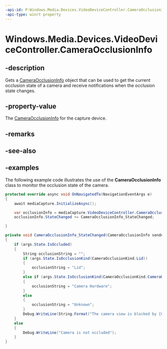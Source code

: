 ```yaml
---
-api-id: P:Windows.Media.Devices.VideoDeviceController.CameraOcclusionInfo
-api-type: winrt property
---
```


# Windows.Media.Devices.VideoDeviceController.CameraOcclusionInfo

<!--
public Windows.Media.Devices.CameraOcclusionInfo CameraOcclusionInfo { get; }
-->


## -description

Gets a [CameraOcclusionInfo](videodevicecontroller_cameraocclusioninfo.md) object that can be used to get the current occlusion state of a camera and receive notifications when the occlusion state changes.

## -property-value

The [CameraOcclusionInfo](videodevicecontroller_cameraocclusioninfo.md) for the capture device.

## -remarks


## -see-also

## -examples

The following example code illustrates the use of the **CameraOcclusionInfo** class to monitor the occlusion state of the camera.

```csharp
protected override async void OnNavigatedTo(NavigationEventArgs e)
{
    await mediaCapture.InitializeAsync();

    var occlusionInfo = mediaCapture.VideoDeviceController.CameraOcclusionInfo;
    occlusionInfo.StateChanged += CameraOcclusionInfo_StateChanged;

}

private void CameraOcclusionInfo_StateChanged(CameraOcclusionInfo sender, CameraOcclusionStateChangedEventArgs args)
{
    if (args.State.IsOccluded)
    {
        String occlusionString = "";
        if (args.State.IsOcclusionKind(CameraOcclusionKind.Lid))
        {
            occlusionString = "Lid";
        }
        else if (args.State.IsOcclusionKind(CameraOcclusionKind.CameraHardware))
        {
            occlusionString = "Camera Hardware";
        }
        else
        {
            occlusionString = "Unknown";
        }
        Debug.WriteLine(String.Format("The camera view is blocked by {0}", occlusionString);
    }
    else
    {
        Debug.WriteLine("Camera is not occluded");
    }
}
```
